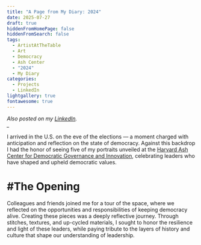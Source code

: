 ```yaml
---
title: "A Page from My Diary: 2024"
date: 2025-07-27
draft: true
hiddenFromHomePage: false
hiddenFromSearch: false
tags:
  - ArtistAtTheTable
  - Art
  - Democracy
  - Ash Center
  - "2024"
  - My Diary
categories:
  - Projects
  - LinkedIn
lightgallery: true
fontawesome: true
---
```

  
_Also posted on my_ [_LinkedIn_](https://www.linkedin.com/posts/anandana-kapur-13b83a6_artistatthetable-art-democracy-activity-7279821639985360896-09Mk)_._  
_\__

I arrived in the U.S. on the eve of the elections — a moment charged with anticipation and reflection on the state of democracy. Against this backdrop I had the honor of seeing five of my portraits unveiled at the [Harvard Ash Center for Democratic Governance and Innovation](https://ash.harvard.edu/), celebrating leaders who have shaped and upheld democratic values.

# #The Opening

Colleagues and friends joined me for a tour of the space, where we reflected on the opportunities and responsibilities of keeping democracy alive. Creating these pieces was a deeply reflective journey. Through stitches, textures, and up-cycled materials, I sought to honor the resilience and light of these leaders, while paying tribute to the layers of history and culture that shape our understanding of leadership.